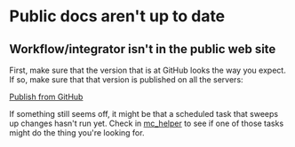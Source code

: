 # Public docs aren't up to date

## Workflow/integrator isn't in the public web site

First, make sure that the version that is at GitHub looks the way you expect. If so, make sure that that version is published on all the servers:

[Publish from GitHub](https://console.staging.transposit.com/mc/t/transposit-workflows/actions/publish_to_github)

If something still seems off, it might be that a scheduled task that sweeps up changes hasn't run yet. Check in [mc_helper](https://console.demo.transposit.com/dev/t/transposit/mc_helper/deploy/scheduled) to see if one of those tasks might do the thing you're looking for.